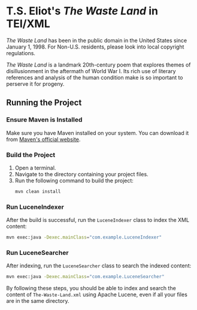 # T.S. Eliot's *The Waste Land* in TEI/XML
*The Waste Land* has been in the public domain in the United States since January 1, 1998. For Non-U.S. residents, please look into local copyright regulations.

*The Waste Land* is a landmark 20th-century poem that explores themes of disillusionment in the aftermath of World War I. 
Its rich use of literary references and analysis of the human condition make is so important to perserve it for progeny.


## Running the Project

### Ensure Maven is Installed
Make sure you have Maven installed on your system. You can download it from [Maven's official website](https://maven.apache.org/download.cgi).

### Build the Project
1. Open a terminal.
2. Navigate to the directory containing your project files.
3. Run the following command to build the project:
   ```sh
   mvn clean install
   ```

### Run LuceneIndexer
After the build is successful, run the `LuceneIndexer` class to index the XML content:
```sh
mvn exec:java -Dexec.mainClass="com.example.LuceneIndexer"
```

### Run LuceneSearcher
After indexing, run the `LuceneSearcher` class to search the indexed content:
```sh
mvn exec:java -Dexec.mainClass="com.example.LuceneSearcher"
```

By following these steps, you should be able to index and search the content of `The-Waste-Land.xml` using Apache Lucene, even if all your files are in the same directory.
```
